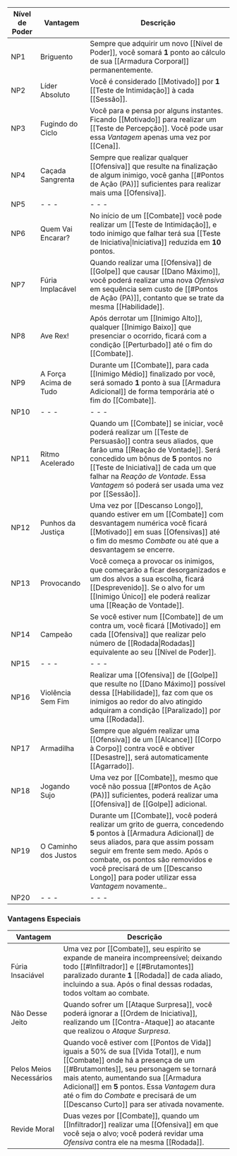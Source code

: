 | **Nível de Poder** | **Vantagem**          | Descrição                                                                                                                                                                                                                                                                                                               |
| ------------------ | --------------------- | ----------------------------------------------------------------------------------------------------------------------------------------------------------------------------------------------------------------------------------------------------------------------------------------------------------------------- |
| NP1                | Briguento             | Sempre que adquirir um novo [[Nível de Poder]], você somará **1** ponto ao cálculo de sua [[Armadura Corporal]] permanentemente.                                                                                                                                                                                        |
| NP2                | Líder Absoluto        | Você é considerado [[Motivado]] por **1** [[Teste de Intimidação]] à cada [[Sessão]].                                                                                                                                                                                                                                   |
| NP3                | Fugindo do Ciclo      | Você para e pensa por alguns instantes. Ficando [[Motivado]] para realizar um [[Teste de Percepção]]. Você pode usar essa *Vantagem* apenas uma vez por [[Cena]].                                                                                                                                                       |
| NP4                | Caçada Sangrenta      | Sempre que realizar qualquer [[Ofensiva]] que resulte na finalização de algum inimigo, você ganha [[#Pontos de Ação (PA)]] suficientes para realizar mais uma [[Ofensiva]].                                                                                                                                             |
| NP5                | - - -                 | - - -                                                                                                                                                                                                                                                                                                                   |
| NP6                | Quem Vai Encarar?     | No início de um [[Combate]] você pode realizar um [[Teste de Intimidação]], e todo inimigo que falhar terá sua [[Teste de Iniciativa\|Iniciativa]] reduzida em **10** pontos.                                                                                                                                           |
| NP7                | Fúria Implacável      | Quando realizar uma [[Ofensiva]] de [[Golpe]] que causar [[Dano Máximo]], você poderá realizar uma nova *Ofensiva* em sequência sem custo de [[#Pontos de Ação (PA)]], contanto que se trate da mesma [[Habilidade]].                                                                                                   |
| NP8                | Ave Rex!              | Após derrotar um [[Inimigo Alto]], qualquer [[Inimigo Baixo]] que presenciar o ocorrido, ficará com a condição [[Perturbado]] até o fim do [[Combate]].                                                                                                                                                                 |
| NP9                | A Força Acima de Tudo | Durante um [[Combate]], para cada [[Inimigo Médio]] finalizado por você, será somado **1** ponto à sua [[Armadura Adicional]] de forma temporária até o fim do [[Combate]].                                                                                                                                             |
| NP10               | - - -                 | - - -                                                                                                                                                                                                                                                                                                                   |
| NP11               | Ritmo Acelerado       | Quando um [[Combate]] se iniciar, você poderá realizar um [[Teste de Persuasão]] contra seus aliados, que farão uma [[Reação de Vontade]]. Será concedido um bônus de **5** pontos no [[Teste de Iniciativa]] de cada um que falhar na *Reação de Vontade*. Essa *Vantagem* só poderá ser usada uma vez por [[Sessão]]. |
| NP12               | Punhos da Justiça     | Uma vez por [[Descanso Longo]], quando estiver em um [[Combate]] com desvantagem numérica você ficará [[Motivado]] em suas [[Ofensivas]] até o fim do mesmo *Combate* ou até que a desvantagem se encerre.                                                                                                              |
| NP13               | Provocando            | Você começa a provocar os inimigos, que começarão a ficar desorganizados e um dos alvos a sua escolha, ficará [[Desprevenido]]. Se o alvo for um [[Inimigo Único]] ele poderá realizar uma [[Reação de Vontade]].                                                                                                       |
| NP14               | Campeão               | Se você estiver num [[Combate]] de um contra um, você ficará [[Motivado]] em cada [[Ofensiva]] que realizar pelo número de [[Rodada\|Rodadas]] equivalente ao seu [[Nível de Poder]].                                                                                                                                   |
| NP15               | - - -                 | - - -                                                                                                                                                                                                                                                                                                                   |
| NP16               | Violência Sem Fim     | Realizar uma [[Ofensiva]] de [[Golpe]] que resulte no [[Dano Máximo]] possível dessa [[Habilidade]], faz com que os inimigos ao redor do alvo atingido adquiram a condição [[Paralizado]] por uma [[Rodada]].                                                                                                           |
| NP17               | Armadilha             | Sempre que alguém realizar uma [[Ofensiva]] de um [[Alcance]] [[Corpo à Corpo]] contra você e obtiver [[Desastre]], será automaticamente [[Agarrado]].                                                                                                                                                                  |
| NP18               | Jogando Sujo          | Uma vez por [[Combate]], mesmo que você não possua [[#Pontos de Ação (PA)]] suficientes, poderá realizar uma [[Ofensiva]] de [[Golpe]] adicional.                                                                                                                                                                       |
| NP19               | O Caminho dos Justos  | Durante um [[Combate]], você poderá realizar um grito de guerra, concedendo **5** pontos à [[Armadura Adicional]] de seus aliados, para que assim possam seguir em frente sem medo. Após o combate, os pontos são removidos e você precisará de um [[Descanso Longo]] para poder utilizar essa *Vantagem* novamente..   |
| NP20               | - - -                 | - - -                                                                                                                                                                                                                                                                                                                   |
### Vantagens Especiais

| Vantagem                | Descrição                                                                                                                                                                                                                                                                                                                                              |
| ----------------------- | ------------------------------------------------------------------------------------------------------------------------------------------------------------------------------------------------------------------------------------------------------------------------------------------------------------------------------------------------------ |
| Fúria Insaciável        | Uma vez por [[Combate]], seu espírito se expande de maneira incompreensível; deixando todo [[#Infiltrador]] e [[#Brutamontes]] paralizado durante **1** [[Rodada]] de cada aliado, incluindo a sua. Após o final dessas rodadas, todos voltam ao combate.                                                                                              |
| Não Desse Jeito         | Quando sofrer um [[Ataque Surpresa]], você poderá ignorar a [[Ordem de Iniciativa]], realizando um [[Contra-Ataque]] ao atacante que realizou o *Ataque Surpresa*.                                                                                                                                                                                     |
| Pelos Meios Necessários | Quando você estiver com [[Pontos de Vida]] iguais a 50% de sua [[Vida Total]], e num [[Combate]] onde há a presença de um [[#Brutamontes]], seu personagem se tornará mais atento, aumentando sua [[Armadura Adicional]] em **5** pontos. Essa *Vantagem* dura até o fim do *Combate* e precisará de um [[Descanso Curto]] para ser ativada novamente. |
| Revide Moral            | Duas vezes por [[Combate]], quando um [[Infiltrador]] realizar uma [[Ofensiva]] em que você seja o alvo; você poderá revidar uma *Ofensiva* contra ele na mesma [[Rodada]].                                                                                                                                                                            |